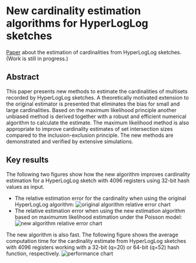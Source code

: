 # New cardinality estimation algorithms for HyperLogLog sketches
[Paper](http://oertl.github.io/hyperloglog-sketch-estimation-paper/paper.pdf) about the estimation of cardinalities from HyperLogLog sketches. (Work is still in progress.)

## Abstract
This paper presents new methods to estimate the cardinalities of multisets recorded by HyperLogLog sketches. A theoretically motivated extension to the original estimator is presented that eliminates the bias for small and large cardinalities. Based on the maximum likelihood principle another unbiased method is derived together with a robust and efficient numerical algorithm to calculate the estimate. The maximum likelihood method is also appropriate to improve cardinality estimates of set intersection sizes compared to the inclusion-exclusion principle. The new methods are demonstrated and verified by extensive simulations.

## Key results
The following two figures show how the new algorithm improves cardinality estimation for a HyperLogLog sketch with 4096 registers using 32-bit hash values as input.
* The relative estimation error for the cardinality when using the original HyperLogLog algorithm:
![original algorithm relative error chart](https://github.com/oertl/hyperloglog-sketch-estimation-paper/raw/master/paper/original_estimate.png)
* The relative estimation error when using the new estimation algorithm based on maximumm likelihood estimation under the Poisson  model:
![new algorithm relative error chart](https://github.com/oertl/hyperloglog-sketch-estimation-paper/raw/master/paper/max_likelihood_estimate_12_20.png)

The new algorithm is also fast. The following figure shows the average computation time for the cardinality estimate from HyperLogLog sketches with 4096 registers working with a 32-bit (q=20) or 64-bit (q=52) hash function, respectively.
![performance chart](https://github.com/oertl/hyperloglog-sketch-estimation-paper/raw/master/paper/max_likelihood_avg_exec_time.png)
